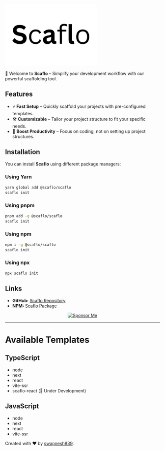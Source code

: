 <!-- # Scaflo -->
<img src="./public/Scaflo_2.png" width="300" height="200" style="object-fit: cover">

🚀 Welcome to **Scaflo** – Simplify your development workflow with our powerful scaffolding tool.

## Features

- ⚡ **Fast Setup** – Quickly scaffold your projects with pre-configured templates.
- 🛠️ **Customizable** – Tailor your project structure to fit your specific needs.
- 🚀 **Boost Productivity** – Focus on coding, not on setting up project structures.

## Installation

You can install **Scaflo** using different package managers:

### Using Yarn

```sh
yarn global add @scaflo/scaflo
scaflo init
```

### Using pnpm

```sh
pnpm add -g @scaflo/scaflo
scaflo init
```

### Using npm

```sh
npm i -g @scaflo/scaflo
scaflo init
```

### Using npx

```sh
npx scaflo init
```

## Links

- **GitHub:** [Scaflo Repository](https://github.com/swapnesh839/Scaflo)
- **NPM:** [Scaflo Package](https://www.npmjs.com/package/@scaflo/scaflo)

<p align="center" style="margin: 10px 0;">
  <a href="https://github.com/sponsors/swapnesh839">
    <img src="https://img.shields.io/badge/Sponsor-Me-blue?style=for-the-badge&logo=github" alt="Sponsor Me">
  </a>
</p>

---

# Available Templates

## TypeScript
- node
- next
- react
- vite-ssr
- scaflo-react (🚧 Under Development)

## JavaScript
- node
- next
- react
- vite-ssr


Created with ❤️ by [swapnesh839](https://github.com/swapnesh839).
